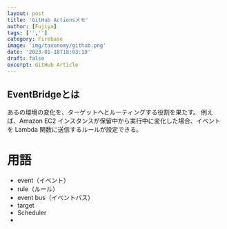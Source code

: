```yaml
---
layout: post
title: 'GitHub Actionsメモ'
author: [Fujiya]
tags: ['','']
category: Firebase
image: 'img/taxonomy/github.png'
date: '2023-01-18T18:03:19'
draft: false
excerpt: GitHub Article
---
```


## EventBridgeとは

あるの環境の変化を、ターゲットへとルーティングする役割を果たす。
例えば、Amazon EC2 インスタンスが保留中から実行中に変化した場合、イベントを Lambda 関数に送信するルールが設定できる。


# 用語

- event（イベント）
- rule（ルール）
- event bus（イベントバス）
- target
- Scheduler
- 